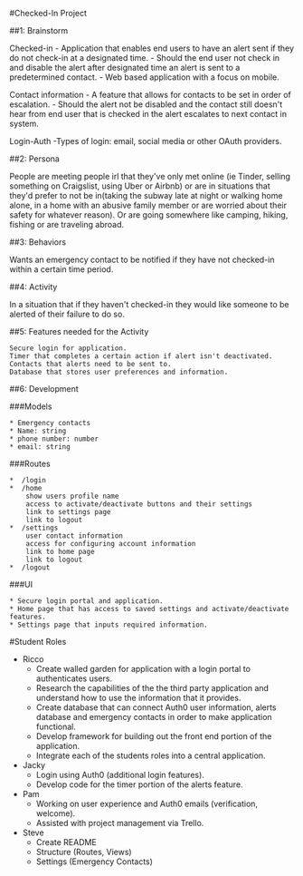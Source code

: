 #Checked-In Project


##1: Brainstorm

Checked-in
    - Application that enables end users to have an alert sent if they do not check-in at a designated time.
    - Should the end user not check in and disable the alert after designated time an alert is sent to a predetermined contact.
    - Web based application with a focus on mobile.

Contact information
    - A feature that allows for contacts to be set in order of escalation.
    - Should the alert not be disabled and the contact still doesn't hear from end user that is checked in the alert escalates to next contact in system.

Login-Auth
    -Types of login: email, social media or other OAuth providers.

##2: Persona

   People are meeting people irl that they've only met online (ie Tinder, selling something on Craigslist, using Uber or Airbnb) or are in situations that they'd prefer to not be in(taking the subway late at night or walking home alone, in a home with an abusive family member or are worried about their safety for whatever reason). Or are going somewhere like camping, hiking, fishing or are traveling abroad.

##3: Behaviors

   Wants an emergency contact to be notified if they have not checked-in within a certain time period.

##4: Activity

  In a situation that if they haven't checked-in they would like someone to be alerted of their failure to do so.

##5: Features needed for the Activity

    Secure login for application.
    Timer that completes a certain action if alert isn't deactivated.
    Contacts that alerts need to be sent to.
    Database that stores user preferences and information.

##6: Development

###Models

    * Emergency contacts
    * Name: string
    * phone number: number
    * email: string

###Routes

    *  /login
    *  /home
        show users profile name
        access to activate/deactivate buttons and their settings
        link to settings page
        link to logout
    *  /settings
        user contact information
        access for configuring account information
        link to home page
        link to logout
    *  /logout    

###UI

    * Secure login portal and application.
    * Home page that has access to saved settings and activate/deactivate features.
    * Settings page that inputs required information.


#Student Roles


* Ricco
  - Create walled garden for application with a login portal to authenticates users.
  - Research the capabilities of the the third party application and understand how to use the information that it provides.
  - Create database that can connect Auth0 user information, alerts database and emergency contacts in order to make application functional.
  - Develop framework for building out the front end portion of the application.
  - Integrate each of the students roles into a central application.  
* Jacky
  - Login using Auth0 (additional login features).
  - Develop code for the timer portion of the alerts feature.
* Pam
  - Working on user experience and Auth0 emails (verification, welcome).
  - Assisted with project management via Trello.
* Steve
  - Create README
  - Structure (Routes, Views)
  - Settings (Emergency Contacts)
